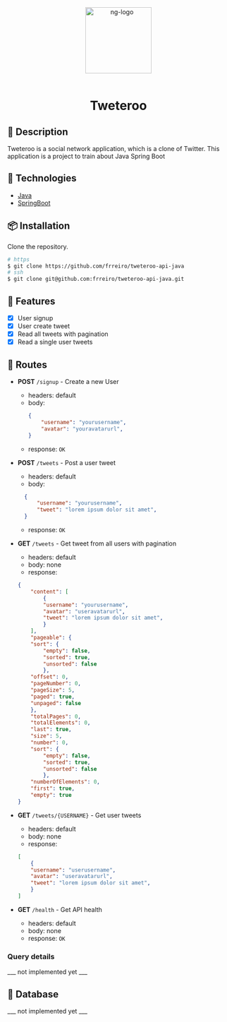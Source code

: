 <div align="center" >
  <img width="150px" src="https://bootcampra.notion.site/image/https%3A%2F%2Fs3-us-west-2.amazonaws.com%2Fsecure.notion-static.com%2F5e9da2a7-eb35-45d8-bdab-81e5dcf58be8%2Fimage_2022-01-20_171006.png?table=block&id=9dc37f2b-9bc9-4554-aac3-91b783971b53&spaceId=f797e032-5eb2-4c9d-beb7-cd7181e19e47&width=250&userId=&cache=v2" alt="ng-logo" width="400">
  <br>
  <br>
  <h1>Tweteroo</h1>
</div>

## 📝 Description


Tweteroo is a social network application, which is a clone of Twitter. This application is a project to train about Java Spring Boot

## 🚀 Technologies

- [Java](https://www.java.com)
- [SpringBoot](https://spring.io/projects/spring-boot)

## 📦 Installation

Clone the repository.

```bash
# https
$ git clone https://github.com/frreiro/tweteroo-api-java
# ssh
$ git clone git@github.com:frreiro/tweteroo-api-java.git
```



## 📌 Features

- [x] User signup
- [x] User create tweet
- [x] Read all tweets with pagination
- [x] Read a single user tweets

## 🔀 Routes

- **POST** `/signup` - Create a new User
  - headers: default
  - body:
	```json
	{
		"username": "yourusername",
		"avatar": "youravatarurl",
	}
	```
  - response: `OK` 

- **POST** `/tweets` - Post a user tweet 
  - headers: default
  - body: 
  ```json
	{
		"username": "yourusername",
		"tweet": "lorem ipsum dolor sit amet",
	}
	```
  - response: `OK` 
- **GET** `/tweets` - Get tweet from all users with pagination
    - headers: default 
    - body: none
    - response:
    ```json
	{
		"content": [
			{
			"username": "yourusername",
			"avatar": "useravatarurl",
			"tweet": "lorem ipsum dolor sit amet",
			}	
		],
		"pageable": {
		"sort": {
			"empty": false,
			"sorted": true,
			"unsorted": false
			},
		"offset": 0,
		"pageNumber": 0,
		"pageSize": 5,
		"paged": true,
		"unpaged": false
		},
		"totalPages": 0,
		"totalElements": 0,
		"last": true,
		"size": 5,
		"number": 0,
		"sort": {
			"empty": false,
			"sorted": true,
			"unsorted": false
			},
		"numberOfElements": 0,
		"first": true,
		"empty": true
	}
	
	``` 
- **GET** `/tweets/{USERNAME}` - Get user tweets
    - headers: default 
    - body: none
    - response:
    ```json
	[
		{
		"username": "userusername",
		"avatar": "useravatarurl",
		"tweet": "lorem ipsum dolor sit amet",
		}	
	]
	``` 
- **GET** `/health` - Get API health
    - headers: default
    - body: none
    - response: `OK`


### Query details

 ___ not implemented yet ___


## 💽 Database

 ___ not implemented yet ___

